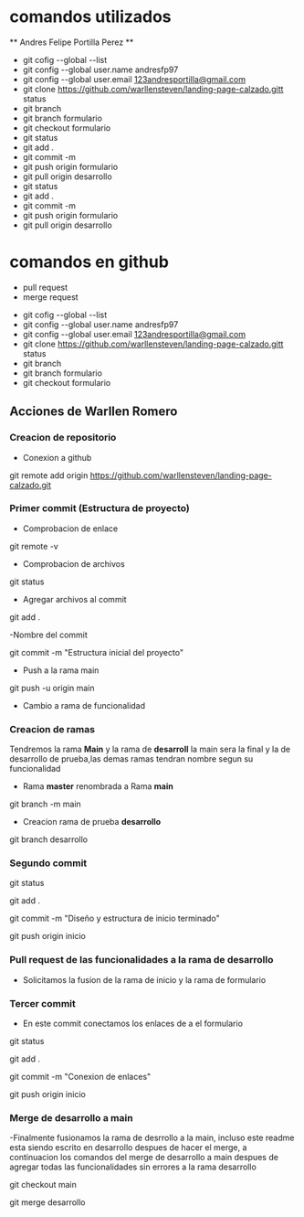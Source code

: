 # comandos utilizados

** Andres Felipe Portilla Perez **

- git cofig --global --list
- git config --global user.name andresfp97
- git config --global user.email 123andresportilla@gmail.com
- git clone https://github.com/warllensteven/landing-page-calzado.gitt status
- git branch
- git branch formulario
- git checkout formulario
- git status
- git add .
- git commit -m
- git push origin formulario
- git pull origin desarrollo
- git status
- git add .
- git commit -m
- git push origin formulario
- git pull origin desarrollo

# comandos en github

- pull request
- merge request

* git cofig --global --list
* git config --global user.name andresfp97
* git config --global user.email 123andresportilla@gmail.com
* git clone https://github.com/warllensteven/landing-page-calzado.gitt status
* git branch
* git branch formulario
* git checkout formulario

## Acciones de Warllen Romero

### Creacion de repositorio

- Conexion a github

git remote add origin https://github.com/warllensteven/landing-page-calzado.git

### Primer commit (Estructura de proyecto)

- Comprobacion de enlace

git remote -v

- Comprobacion de archivos

git status

- Agregar archivos al commit

git add .

-Nombre del commit

git commit -m "Estructura inicial del proyecto"

- Push a la rama main

git push -u origin main

- Cambio a rama de funcionalidad

### Creacion de ramas

Tendremos la rama **Main** y la rama de **desarroll** la main sera la final y la de desarrollo de prueba,las demas ramas tendran nombre segun su funcionalidad

- Rama **master** renombrada a Rama **main**

git branch -m main

- Creacion rama de prueba **desarrollo**

git branch desarrollo

### Segundo commit

git status

git add .

git commit -m "Diseño y estructura de inicio terminado"

git push origin inicio

### Pull request de las funcionalidades a la rama de desarrollo

- Solicitamos la fusion de la rama de inicio y la rama de formulario

### Tercer commit

- En este commit conectamos los enlaces de a el formulario

git status

git add .

git commit -m "Conexion de enlaces"

git push origin inicio

### Merge de desarrollo a main

-Finalmente fusionamos la rama de desrrollo a la main, incluso este readme esta siendo escrito en desarrollo despues de hacer el merge, a continuacion los comandos del merge de desarrollo a main despues de agregar todas las funcionalidades sin errores a la rama desarrollo

git checkout main

git merge desarrollo
